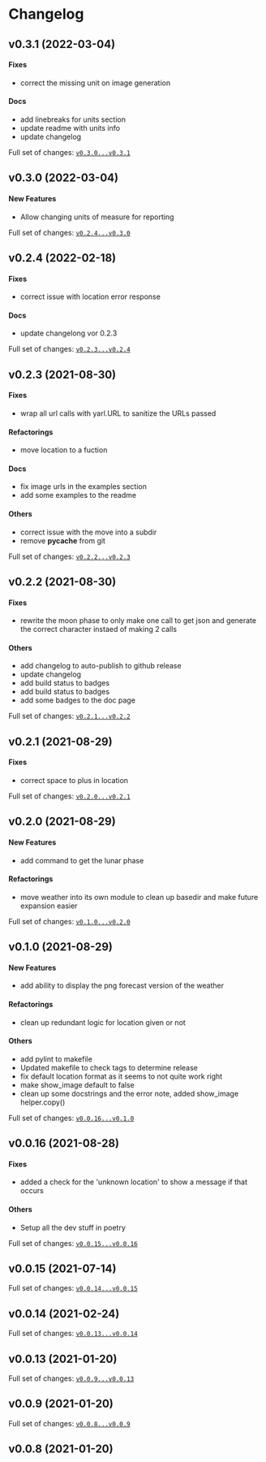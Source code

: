 # Changelog

## v0.3.1 (2022-03-04)

#### Fixes

* correct the missing unit on image generation
#### Docs

* add linebreaks for units section
* update readme with units info
* update changelog

Full set of changes: [`v0.3.0...v0.3.1`](https://github.com/kellya/maubot-weather/compare/v0.3.0...v0.3.1)

## v0.3.0 (2022-03-04)

#### New Features

* Allow changing units of measure for reporting

Full set of changes: [`v0.2.4...v0.3.0`](https://github.com/kellya/maubot-weather/compare/v0.2.4...v0.3.0)

## v0.2.4 (2022-02-18)

#### Fixes

* correct issue with location error response
#### Docs

* update changelong vor 0.2.3

Full set of changes: [`v0.2.3...v0.2.4`](https://github.com/kellya/maubot-weather/compare/v0.2.3...v0.2.4)

## v0.2.3 (2021-08-30)

#### Fixes

* wrap all url calls with yarl.URL to sanitize the URLs passed
#### Refactorings

* move location to a fuction
#### Docs

* fix image urls in the examples section
* add some examples to the readme
#### Others

* correct issue with the move into a subdir
* remove __pycache__ from git

Full set of changes: [`v0.2.2...v0.2.3`](https://github.com/kellya/maubot-weather/compare/v0.2.2...v0.2.3)

## v0.2.2 (2021-08-30)

#### Fixes

* rewrite the moon phase to only make one call to get json and generate the correct character instaed of making 2 calls
#### Others

* add changelog to auto-publish to github release
* update changelog
* add build status to badges
* add build status to badges
* add some badges to the doc page

Full set of changes: [`v0.2.1...v0.2.2`](https://github.com/kellya/maubot-weather/compare/v0.2.1...v0.2.2)

## v0.2.1 (2021-08-29)

#### Fixes

* correct space to plus in location

Full set of changes: [`v0.2.0...v0.2.1`](https://github.com/kellya/maubot-weather/compare/v0.2.0...v0.2.1)

## v0.2.0 (2021-08-29)

#### New Features

* add command to get the lunar phase
#### Refactorings

* move weather into its own module to clean up basedir and make future expansion easier

Full set of changes: [`v0.1.0...v0.2.0`](https://github.com/kellya/maubot-weather/compare/v0.1.0...v0.2.0)

## v0.1.0 (2021-08-29)

#### New Features

* add ability to display the png forecast version of the weather
#### Refactorings

* clean up redundant logic for location given or not
#### Others

* add pylint to makefile
* Updated makefile to check tags to determine release
* fix default location format as it seems to not quite work right
* make show_image default to false
* clean up some docstrings and the error note, added show_image helper.copy()

Full set of changes: [`v0.0.16...v0.1.0`](https://github.com/kellya/maubot-weather/compare/v0.0.16...v0.1.0)

## v0.0.16 (2021-08-28)

#### Fixes

* added a check for the 'unknown location' to show a message if that occurs
#### Others

* Setup all the dev stuff in poetry

Full set of changes: [`v0.0.15...v0.0.16`](https://github.com/kellya/maubot-weather/compare/v0.0.15...v0.0.16)

## v0.0.15 (2021-07-14)


Full set of changes: [`v0.0.14...v0.0.15`](https://github.com/kellya/maubot-weather/compare/v0.0.14...v0.0.15)

## v0.0.14 (2021-02-24)


Full set of changes: [`v0.0.13...v0.0.14`](https://github.com/kellya/maubot-weather/compare/v0.0.13...v0.0.14)

## v0.0.13 (2021-01-20)


Full set of changes: [`v0.0.9...v0.0.13`](https://github.com/kellya/maubot-weather/compare/v0.0.9...v0.0.13)

## v0.0.9 (2021-01-20)


Full set of changes: [`v0.0.8...v0.0.9`](https://github.com/kellya/maubot-weather/compare/v0.0.8...v0.0.9)

## v0.0.8 (2021-01-20)

